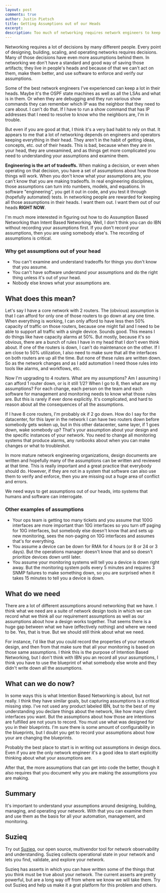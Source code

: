 ```yaml
---
layout: post
comments: true
author: Justin Pietsch
title: Getting Assumptions out of our Heads
excerpt: 
description: Too much of networking requires network engineers to keep a lot in their heads. We need to get that out.
---
```

Networking requires a lot of decisions by many different people. Every point of designing, building, scaling, and operating networks requires decisions. Many of those decisions have even more assumptions behind them. In networking we don't have a standard and good way of saving those artifacts; they live in people's heads and because of that we can't act on them, make them better, and use software to enforce and verify our assumptions.

Some of the best network engineers I've experienced can keep a lot in their heads. Maybe it's the OSPF state machines as well as all the LSAs and what is in them. Or when they are debugging and they run various show commands they can remember which IP was the neighbor that they need to care about. I can't do that. If I have to run a show command that has IP addresses that I need to resolve to know who the neighbors are, I'm in trouble. 

But even if you are good at that, I think it's a very bad habit to rely on that. It appears to me that a lot of networking depends on engineers and operators keeping everything in their head. They aren't in the habit of getting ideas, concepts, etc. out of their heads. This is bad, because when they are in your head, they are unexamined, and as things get more complicated you need to understanding your assumptions and examine them.

**Engineering is the art of tradeoffs.** When making a decision, or even when operating on that decision, you have a set of assumptions about how those things will work. When you don't know what your assumptions are, you can't know that you are making tradeoffs. In real engineering disciplines, those assumptions can turn into numbers, models, and equations. In software "engineering", you get it out in code, and you test it through (hopefully automated) tests. In networking people are rewarded for keeping all those assumptions in their heads. I want them out. I want them out of our heads **RIGHT NOW**.

I'm much more interested in figuring out how to do Assumption Based Networking than Intent Based Networking. Well, I don't think you can do IBN without recording your assumptions first. If you don't record your assumptions, then you are using somebody else's. The recording of assumptions is critical.

### Why get assumptions out of your head
* You can't examine and understand tradeoffs for things you don't know that you assume.
* You can't have software understand your assumptions and do the right thing unless it's out of your head.
* Nobody else knows what your assumptions are.

## What does this mean?
Let's say I have a core network with 2 routers. The (obvious) assumption is that I can afford for only one of those routers to go down at any one time. When everything is working, I can only afford to have less then 50% capacity of traffic on those routers, because one might fail and I need to be able to support all traffic with a single device. Sounds good. This means I do things like have capacity alarms at 50%. But mostly, because it's so obvious, there are a bunch of rules I have in my head that I don't even think about. If one of the routers is down, I can't do maintenance on the other. If I am close to 50% utilization, I also need to make sure that all the interfaces on both routers are up all the time. But none of these rules are written down. So as the network changes and as I add automation I need those rules into tools like alarms, and workflows, etc.

Now I'm upgrading to 4 routers. What are my assumptions? Am I assuming I can afford 1 router down, or is it still 1/2? When I go to 8, then what are my assumptions? For each change, each person on the team and each software for management and monitoring needs to know what those rules are. But this is rarely if ever done explicitly. It's complicated, and hard to reason about all the consequences of all the assumptions. 

If I have 8 core routers, I'm probably ok if 2 go down. How do I say for the datacenter, for this layer in the network I can have two routers down before somebody gets woken up, but in this other datacenter, same layer, if 1 goes down, wake somebody up? That's your assumption about your design and the specific instances of your network. You need to change all monitoring systems that produce alarms, any runbooks about when you can make changes or what to troubleshot.

In more mature network engineering organizations, design documents are written and hopefully many of the assumptions can be written and reviewed at that time. This is really important and a great practice that everybody should do. However, if they are not in a system that software can also use them to verify and enforce, then you are missing out a huge area of conflict and errors.

We need ways to get assumptions out of our heads, into systems that humans and software can interrogate.

### Other examples of assumptions

* Your ops team is getting too many tickets and you assume that 100G interfaces are more important than 10G interfaces so you turn off paging for 10G interfaces, but somebody else doesn't know that and sets up new monitoring, sees the non-paging on 10G interfaces and assumes that's for everything.
* You assume a device can be down for RMA for 4 hours (or 8 or 24 or 3 days). But the operations manager doesn't know that and so doesn't prioritize devices down until later.
* You assume your monitoring systems will tell you a device is down right away. But the monitoring system polls every 5 minutes and requires 3 SNMP failures to make something down, so you are surprised when it takes 15 minutes to tell you a device is down.

## What do we need

There are a lot of different assumptions around networking that we have. I think what we need are a suite of network design tools in which we can record what we think all our requirement assumptions as well as our assumptions about how a design works together. That seems there is a huge gap between what we have (effectively nothing) and where we need to be. Yes, that is true. But we should still think about what we need.

For instance, I'd like that you could record the properties of your network design, and then from that make sure that all your monitoring is based on those same assumptions. I think this is the purpose of Intention Based Networking, but I don't think with IBN you an record all your assumptions, I think you have to use the blueprint of what somebody else wrote and they didn't write down all the assumptions.

## What can we do now?

In some ways this is what Intention Based Networking is about, but not really. I think they have similar goals, but capturing assumptions is a critical missing step. I've not used any product labeled IBN, but to the best of my understanding you declare things about the network, like how many client interfaces you want. But the assumptions about how those are intentions are fulfilled are not yours to record. You must use what was designed for you in their blueprints. I'm sure there is some amount of configurability in the blueprints, but I doubt you get to record your assumptions about how your are changing the blueprints.

Probably the best place to start is in writing out assumptions in design docs. Even if you are the only network engineer it's a good idea to start explicitly thinking about what your assumptions are. 

After that, the more assumptions that can get into code the better, though it also requires that you document why you are making the assumptions you are making.


## Summary

It's important to understand your assumptions around designing, building, managing, and operating your network. With that you can examine them and use them as the basis for all your automation, management, and monitoring.

## Suzieq
Try out [Suzieq](https://www.stardustsystems.net/suzieq/), our open source, multivendor tool for network observability and understanding. Suzieq collects operational state in your network and lets you find, validate, and explore your network. 

Suzieq has asserts in which you can have written some of the things that you think must be true about your network. The current asserts are pretty powerful, but are a long way off from where we know we will take them. Try out Suzieq and help us make it a grat platform for this problem and others.
